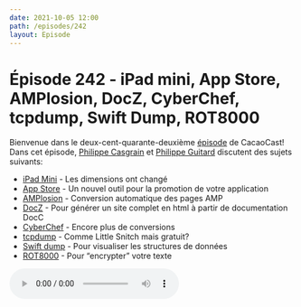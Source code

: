 ```yaml
---
date: 2021-10-05 12:00
path: /episodes/242
layout: Episode
---
```

# Épisode 242 - iPad mini, App Store, AMPlosion, DocZ, CyberChef, tcpdump, Swift Dump, ROT8000
<p>Bienvenue dans le deux-cent-quarante-deuxi&egrave;me&nbsp;<a href="https://archive.org/download/cacaocast/cacaocast_242.mp3" title="CacaoCast Episode 242">épisode</a> de CacaoCast! Dans cet épisode, <a href="http://www.twitter.com/philippec" title="Philippe Casgrain sur Twitter">Philippe Casgrain</a> et <a href="http://www.twitter.com/cacaocast" title="Philippe Guitard sur Twitter">Philippe Guitard</a> discutent des sujets suivants:</p>
<ul>
<li><a href="https://twitter.com/marcoarment/status/1442554600993607685" title="iPad Mini">iPad Mini</a> - Les dimensions ont changé</li>
<li><a href="https://developer.apple.com/news/?id=8hlhzuj7&1631817842" title="App Store">App Store</a> - Un nouvel outil pour la promotion de votre application</li>
<li><a href="https://amplosion.app" title="AMPlosion">AMPlosion</a> - Conversion automatique des pages AMP</li>
<li><a href="https://www.alwaysrightinstitute.com/docz/" title="DocZ">DocZ</a> - Pour générer un site complet en html à partir de documentation DocC</li>
<li><a href="https://gchq.github.io/CyberChef/" title="CyberChef">CyberChef</a> - Encore plus de conversions</li>
<li><a href="https://twitter.com/marczak/status/1433826594045501443" title="tcpdump">tcpdump</a> - Comme Little Snitch mais gratuit?</li>
<li><a href="https://twitter.com/tundsdev/status/1431545212787113984" title="Swift dump">Swift dump</a> - Pour visualiser les structures de données</li>
<li><a href="http://rot8000.com/Index" title="ROT8000">ROT8000</a> - Pour “encrypter” votre texte</li>
</ul>
<p><audio controls><source src="https://archive.org/download/cacaocast/cacaocast_242.mp3" type="audio/mpeg"><source src="https://archive.org/download/cacaocast/cacaocast_242.mp3" type="audio/mp4">Votre navigateur ne supporte pas l'élément audio / Your browser does not support the audio element.</audio></p>

